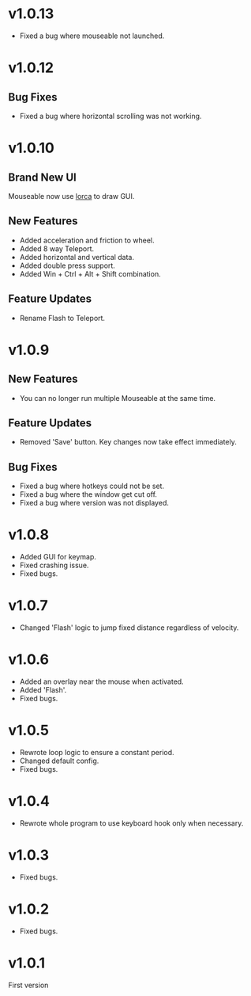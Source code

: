 # v1.0.13

* Fixed a bug where mouseable not launched.

# v1.0.12

## Bug Fixes

* Fixed a bug where horizontal scrolling was not working.

# v1.0.10

## Brand New UI

Mouseable now use [lorca](https://github.com/zserge/lorca) to draw GUI.

## New Features

* Added acceleration and friction to wheel.
* Added 8 way Teleport.
* Added horizontal and vertical data.
* Added double press support.
* Added Win + Ctrl + Alt + Shift combination.

## Feature Updates

* Rename Flash to Teleport.

# v1.0.9

## New Features

* You can no longer run multiple Mouseable at the same time.

## Feature Updates

* Removed 'Save' button. Key changes now take effect immediately.

## Bug Fixes

* Fixed a bug where hotkeys could not be set.
* Fixed a bug where the window get cut off.
* Fixed a bug where version was not displayed.

# v1.0.8

* Added GUI for keymap.
* Fixed crashing issue.
* Fixed bugs.

# v1.0.7

* Changed 'Flash' logic to jump fixed distance regardless of velocity.

# v1.0.6

* Added an overlay near the mouse when activated.
* Added 'Flash'.
* Fixed bugs.

# v1.0.5

* Rewrote loop logic to ensure a constant period.
* Changed default config.
* Fixed bugs.

# v1.0.4

* Rewrote whole program to use keyboard hook only when necessary.

# v1.0.3

* Fixed bugs.

# v1.0.2

* Fixed bugs.

# v1.0.1

First version
